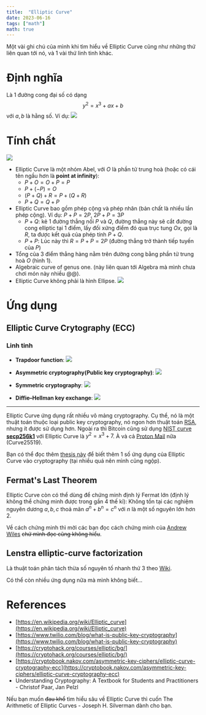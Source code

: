 ```yaml
---
title:  "Elliptic Curve"
date: 2023-06-16
tags: ["math"]
math: true
---
```


Một vài ghi chú của mình khi tìm hiểu về Elliptic Curve cũng như những thứ liên quan tới nó, và 1 vài thứ linh tinh khác.

# Định nghĩa

Là 1 đường cong đại số có dạng
$$y^2 = x^3 + ax + b$$
với $a, b$ là hằng số.
Ví dụ:
![](https://upload.wikimedia.org/wikipedia/commons/d/d0/ECClines-3.svg#center)

# Tính chất
![](https://upload.wikimedia.org/wikipedia/commons/thumb/c/c1/ECClines.svg/1020px-ECClines.svg.png)

- Elliptic Curve là một nhóm Abel, với $O$ là phần tử trung hoà (hoặc có cái tên ngầu hơn là **point at infinity**):
    - $P + O = O + P = P$
    - $P + (−P) = O$
    - $(P + Q) + R = P + (Q + R)$
    - $P + Q = Q + P$
- Elliptic Curve bao gồm phép cộng và phép nhân (bản chất là nhiều lần phép cộng). Ví dụ: $P + P = 2P,\ 2P + P = 3P$
    - $P + Q$: kẻ 1 đường thẳng nối $P$ và $Q$, đường thẳng này sẽ cắt đường cong elliptic tại 1 điểm, lấy đối xứng điểm đó qua trục tung $Ox$, gọi là $R$, ta được kết quả của phép tính $P+Q$.
    - $P + P$: Lúc này thì $R = P + P = 2P$ (đường thẳng trở thành tiếp tuyến của $P$)
- Tổng của $3$ điểm thẳng hàng nằm trên đường cong bằng phần tử trung hoà $O$ (hình 1).
- Algebraic curve of genus one. (này liên quan tới Algebra mà mình chưa chơi món này nhiều @@).
- Elliptic Curve không phải là hình Ellipse.
![](https://prateekvjoshi.files.wordpress.com/2015/02/1-main1.png)

# Ứng dụng
## Elliptic Curve Crytography (ECC)
### Linh tinh
- **Trapdoor function**:
![](https://upload.wikimedia.org/wikipedia/commons/thumb/8/8f/Trapdoor_permutation.svg/1200px-Trapdoor_permutation.svg.png)
- **Asymmetric cryptography(Public key cryptography)**: 
![](https://assets.cdn.prod.twilio.com/images/19DfiKodi3T25Xz7g9EDTyvF9di2SzvJ.width-1616.format-webp.webp)

- **Symmetric cryptography**: 
![](https://assets.cdn.prod.twilio.com/images/z9ws4Rp8VZHoHpnhlh9I3QhAqiIdQZg6aSOlCCu1e5S.format-webp.webp)

- **Diffie–Hellman key exchange**: 
![](https://assets.cdn.prod.twilio.com/images/XTdQOAm3k7Q0_kVHMJG-qDcqLFAgL9uR968MInDZZZW.format-webp.webp)

---
Elliptic Curve ứng dụng rất nhiều vô mảng cryptography. Cụ thể, nó là một thuật toán thuộc loại public key cryptography, nó ngon hơn thuật toán [RSA](https://en.wikipedia.org/wiki/RSA_(cryptosystem)), nhưng ít được sử dụng hơn. Ngoài ra thì Bitcoin cũng sử dụng [NIST curve **secp256k1**](https://en.bitcoin.it/wiki/Secp256k1) với Elliptic Curve là $y^2 = x^3 + 7$. À và cả [Proton Mail](https://proton.me/mail) nữa (Curve25519).

Bạn có thể đọc thêm [thesis này](https://bearworks.missouristate.edu/cgi/viewcontent.cgi?article=4697&context=theses) để biết thêm 1 số ứng dụng của Elliptic Curve vào cryptography (tại nhiều quá nên mình cũng ngộp).

## Fermat's Last Theorem
Elliptic Curve còn có thể dùng để chứng minh định lý Fermat lớn (định lý không thể chứng minh được trong gần 4 thế kỉ): Không tồn tại các nghiệm nguyên dương $a, b, c$ thoả mãn $a^n + b^n = c^n$ với $n$ là một số nguyên lớn hơn $2$.

Về cách chứng minh thì mời các bạn đọc cách chứng minh của [Andrew Wiles](https://en.wikipedia.org/wiki/Wiles%27s_proof_of_Fermat%27s_Last_Theorem)  ~~chứ mình đọc cũng không hiểu~~.

## Lenstra elliptic-curve factorization 
Là thuật toán phân tách thừa số nguyên tố nhanh thứ 3 theo [Wiki](https://en.wikipedia.org/wiki/Lenstra_elliptic-curve_factorization). 

Có thể còn nhiều ứng dụng nữa mà mình không biết...

# References
- [https://en.wikipedia.org/wiki/Elliptic_curve](https://en.wikipedia.org/wiki/Elliptic_curve)
- [https://www.twilio.com/blog/what-is-public-key-cryptography](https://www.twilio.com/blog/what-is-public-key-cryptography)
- [https://cryptohack.org/courses/elliptic/bg/](https://cryptohack.org/courses/elliptic/bg/)
- [https://cryptobook.nakov.com/asymmetric-key-ciphers/elliptic-curve-cryptography-ecc](https://cryptobook.nakov.com/asymmetric-key-ciphers/elliptic-curve-cryptography-ecc)
-  Understanding Cryptography: A Textbook for Students and Practitioners - Christof Paar, Jan Pelzl

Nếu bạn muốn ~~đau khổ~~ tìm hiểu sâu về Elliptic Curve thì cuốn The Arithmetic of Elliptic Curves - Joseph H. Silverman dành cho bạn.
